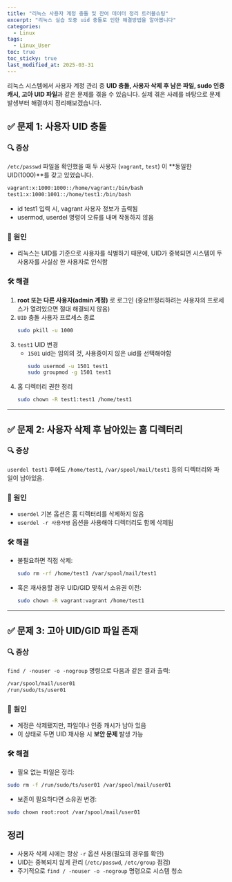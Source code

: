 ```yaml
---
title: "리눅스 사용자 계정 충돌 및 잔여 데이터 정리 트러블슈팅"
excerpt: "리눅스 실습 도중 uid 충돌로 인한 해결방법을 알아봅니다"
categories:
  - Linux
tags:
  - Linux_User
toc: true
toc_sticky: true
last_modified_at: 2025-03-31
---
```


리눅스 시스템에서 사용자 계정 관리 중 **UID 충돌, 사용자 삭제 후 남은 파일, sudo 인증 캐시, 고아 UID 파일**과 같은 문제를 겪을 수 있습니다. 
실제 겪은 사례를 바탕으로 문제 발생부터 해결까지 정리해보겠습니다.

## ✅ 문제 1: 사용자 UID 충돌
### 🔍 증상

`/etc/passwd` 파일을 확인했을 때 두 사용자 (`vagrant`, `test`) 이 **동일한 UID(1000)**를 갖고 있었습니다.
```bash
vagrant:x:1000:1000::/home/vagrant:/bin/bash
test1:x:1000:1001::/home/test1:/bin/bash
```
- id test1 입력 시, vagrant 사용자 정보가 출력됨
- usermod, userdel 명령이 오류를 내며 작동하지 않음

### 📌 원인

- 리눅스는 UID를 기준으로 사용자를 식별하기 때문에, UID가 중복되면 시스템이 두 사용자를 사실상 한 사용자로 인식함

### 🛠 해결

1. **root 또는 다른 사용자(admin 계정)** 로 로그인 (중요!!!정리하려는 사용자의 프로세스가 열려있으면 절대 해결되지 않음)
2. `UID` 충돌 사용자 프로세스 종료
   ```bash
   sudo pkill -u 1000
   ```
3. `test1` UID 변경
   - `1501` uid는 임의의 것, 사용중이지 않은 uid를 선택해야함
      ```bash
      sudo usermod -u 1501 test1
      sudo groupmod -g 1501 test1
      ```
4. 홈 디렉터리 권한 정리
   ```bash
   sudo chown -R test1:test1 /home/test1
   ```
---

## ✅ 문제 2: 사용자 삭제 후 남아있는 홈 디렉터리
### 🔍 증상

`userdel test1` 후에도 `/home/test1`, `/var/spool/mail/test1` 등의 디렉터리와 파일이 남아있음.

### 📌 원인

- `userdel` 기본 옵션은 홈 디렉터리를 삭제하지 않음
- `userdel -r 사용자명` 옵션을 사용해야 디렉터리도 함께 삭제됨

### 🛠 해결

- 불필요하면 직접 삭제:
  ```bash
  sudo rm -rf /home/test1 /var/spool/mail/test1
  ```
- 혹은 재사용할 경우 UID/GID 맞춰서 소유권 이전:
  ```bash
  sudo chown -R vagrant:vagrant /home/test1
  ```
---

## ✅ 문제 3: 고아 UID/GID 파일 존재
### 🔍 증상

`find / -nouser -o -nogroup` 명령으로 다음과 같은 결과 출력:
```bash
/var/spool/mail/user01
/run/sudo/ts/user01
```

### 📌 원인
- 계정은 삭제됐지만, 파일이나 인증 캐시가 남아 있음
- 이 상태로 두면 UID 재사용 시 **보안 문제** 발생 가능

### 🛠 해결

- 필요 없는 파일은 정리:
```bash
sudo rm -f /run/sudo/ts/user01 /var/spool/mail/user01
```
- 보존이 필요하다면 소유권 변경:
```bash
sudo chown root:root /var/spool/mail/user01
```

## 정리

- 사용자 삭제 시에는 항상 `-r` 옵션 사용(필요의 경우를 확인)
- UID는 중복되지 않게 관리 (`/etc/passwd`, `/etc/group` 점검)
- 주기적으로 `find / -nouser -o -nogroup` 명령으로 시스템 청소